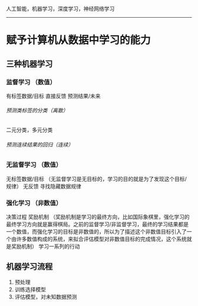 
人工智能，机器学习，深度学习，神经网络学习 

---
# 赋予计算机从数据中学习的能力

## 三种机器学习
### 监督学习 （数值）
有标签数据/目标
直接反馈
预测结果/未来


###### 预测类标签的分类（离散）
二元分类，多元分类

###### 预测连续结果的回归（连续）

### 无监督学习 （数值）
无标签数据/目标 （无监督学习是无目标的，学习的目的就是为了发现这个目标/规律）
无反馈 
寻找隐藏数据规律


### 强化学习 （非数值）
决策过程
奖励机制 （奖励机制是学习的最终方向，比如国际象棋里，强化学习的最终学习方向就是赢得棋局。之前的监督学习/非监督学习，最终的学习结果都是一个数值，而强化学习的目标是非数值的，所以为了描述这个非数值目标引入了一个由许多数值构成的系统，来拟合评估模型对非数值目标的完成情况，这个系统就是奖励机制）
学习一系列的行动

## 机器学习流程
1. 预处理
2. 训练选择模型
3. 评估模型，对未知数据预测


